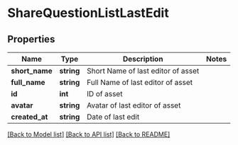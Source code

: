 # ShareQuestionListLastEdit

## Properties
Name | Type | Description | Notes
------------ | ------------- | ------------- | -------------
**short_name** | **string** | Short Name of last editor of asset | 
**full_name** | **string** | Full Name of last editor of asset | 
**id** | **int** | ID of asset | 
**avatar** | **string** | Avatar of last editor of asset | 
**created_at** | **string** | Date of last edit | 

[[Back to Model list]](../README.md#documentation-for-models) [[Back to API list]](../README.md#documentation-for-api-endpoints) [[Back to README]](../README.md)


